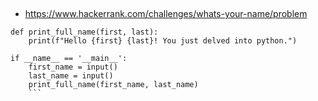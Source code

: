 ##
- https://www.hackerrank.com/challenges/whats-your-name/problem
```
def print_full_name(first, last):
    print(f"Hello {first} {last}! You just delved into python.")

if __name__ == '__main__':
    first_name = input()
    last_name = input()
    print_full_name(first_name, last_name)
    ```